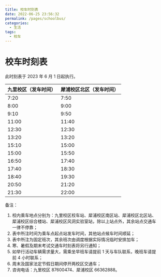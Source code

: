```yaml
---
title: 校车时刻表
date: 2022-06-25 23:56:32
permalink: /pages/schoolbus/
categories:
  - 生活
tags:
  - 校车
---
```


<!-- markdownlint-disable MD025 MD033 -->

# 校车时刻表

此时刻表于 2023 年 6 月 1 日起执行。

| 九里校区（发车时间） | 犀浦校区北区（发车时间） |
| -------------------- | ------------------------ |
| 7:20                 | 7:50                     |
| 8:00                 | 9:00                     |
| 9:10                 | 9:50                     |
| 11:00                | 11:40                    |
| 12:30                | 12:30                    |
| 13:20                | 13:20                    |
| 15:10                | 15:00                    |
| 15:00                | 15:50                    |
| 16:50                | 17:40                    |
| 17:40                | 18:30                    |
| 18:40                | 19:30                    |
| 20:50                | 21:20                    |
| 21:30                | 22:00                    |

备注：

1. 校内乘车地点分别为：九里校区校车站、犀浦校区南区站、犀浦校区北区站、犀浦校区综合楼站、犀浦校区风洞实验室站，除以上站点外，其余站点交通车一律不停靠；
2. 表中所注时间为乘车点起点站发车时间，其他站点候车时间顺延；
3. 表中所注为固定班次，其余班次由调度根据实际情况临时安排加车；
4. 寒、暑假及期末考试交通车时刻表将另行通知；
5. 如举行活动车辆需求量大，需乘坐早班车请提前 1 天与车队联系，晚班车请提前 4 小时联系；
6. 周末及国家法定节假日期间停开两校区交通车；
7. 咨询电话：九里校区 87600474、犀浦校区 66362888。
